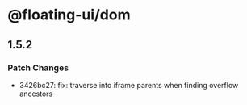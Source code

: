 # @floating-ui/dom

## 1.5.2

### Patch Changes

- 3426bc27: fix: traverse into iframe parents when finding overflow ancestors
